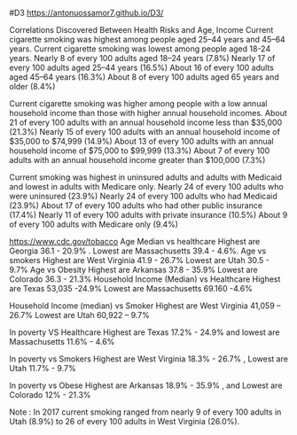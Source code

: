#D3
https://antonuossamor7.github.io/D3/

Correlations Discovered Between Health Risks and Age, Income
Current cigarette smoking was highest among people aged 25–44 years and 45–64 years. Current cigarette smoking was lowest among people aged 18-24 years. Nearly 8 of every 100 adults aged 18–24 years (7.8%) Nearly 17 of every 100 adults aged 25–44 years (16.5%) About 16 of every 100 adults aged 45–64 years (16.3%) About 8 of every 100 adults aged 65 years and older (8.4%)

Current cigarette smoking was higher among people with a low annual household income than those with higher annual household incomes. About 21 of every 100 adults with an annual household income less than $35,000 (21.3%) Nearly 15 of every 100 adults with an annual household income of $35,000 to $74,999 (14.9%) About 13 of every 100 adults with an annual household income of $75,000 to $99,999 (13.3%) About 7 of every 100 adults with an annual household income greater than $100,000 (7.3%)

Current smoking was highest in uninsured adults and adults with Medicaid and lowest in adults with Medicare only. Nearly 24 of every 100 adults who were uninsured (23.9%) Nearly 24 of every 100 adults who had Medicaid (23.9%) About 17 of every 100 adults who had other public insurance (17.4%) Nearly 11 of every 100 adults with private insurance (10.5%) About 9 of every 100 adults with Medicare only (9.4%)

https://www.cdc.gov/tobacco
Age Median vs healthcare
Highest are Georgia 36.1 - 20.9% . Lowest are Massachusetts 39.4 - 4.6%.
Age vs smokers
Highest are West Virginia 41.9 - 26.7% Lowest are Utah 30.5 - 9.7%
Age vs Obesity
Highest are Arkansas 37.8 - 35.9% Lowest are Colorado 36.3 - 21.3%
Household Income (Median) vs Healthcare
Highest are Texas 53,035 -24.9% Lowest are Massachusetts 69.160 -4.6%

Household Income (median) vs Smoker
Highest are West Virginia 41,059 – 26.7% Lowest are Utah 60,922 – 9.7%

In poverty VS Healthcare
Highest are Texas 17.2% - 24.9% and lowest are Massachusetts 11.6% - 4.6%

In poverty vs Smokers
Highest are West Virginia 18.3% - 26.7% , Lowest are Utah 11.7% - 9.7%

In poverty vs Obese
Highest are Arkansas 18.9% - 35.9% , and Lowest are Colorado 12% - 21.3%

Note : In 2017 current smoking ranged from nearly 9 of every 100 adults in Utah (8.9%) to 26 of every 100 adults in West Virginia (26.0%).
